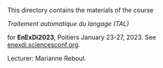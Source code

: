 
This directory contains the materials of the course

*Traitement automatique du langage (TAL)*

for **EnExDi2023**, Poitiers January 23-27, 2023. See [enexdi.sciencesconf.org](https://enexdi.sciencesconf.org).

Lecturer: Marianne Reboul.

